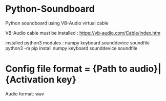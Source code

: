 # Python-Soundboard
Python soundboard using VB-Audio virtual cable

VB-Audio cable must be installed : https://vb-audio.com/Cable/index.htm

installed python3 modules : numpy keyboard sounddevice soundfile
python3 -m pip install numpy keyboard sounddevice soundfile

# Config file format = {Path to audio}|{Activation key}
Audio format: wav
